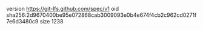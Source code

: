 version https://git-lfs.github.com/spec/v1
oid sha256:2d9670400be95e072868cab3009093e0b4e674f4cb2c962cd0271f7e6d3480c9
size 1238
